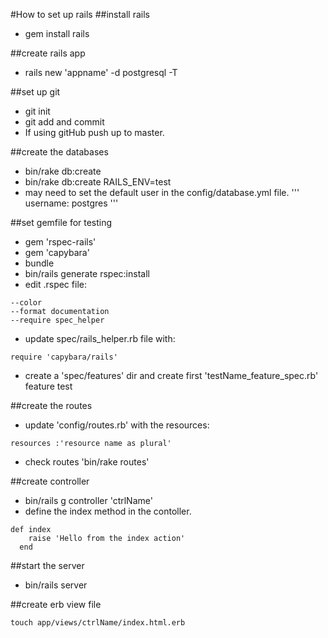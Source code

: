 #How to set up rails
##install rails
* gem install rails

##create rails app
* rails new 'appname' -d postgresql -T

##set up git
* git init
* git add and commit
* If using gitHub push up to master.

##create the databases
* bin/rake db:create
* bin/rake db:create RAILS_ENV=test
* may need to set the default user in the config/database.yml file.
'''
username: postgres
'''

##set gemfile for testing
* gem 'rspec-rails'
* gem 'capybara'
* bundle
* bin/rails generate rspec:install
* edit .rspec file:

```
--color
--format documentation
--require spec_helper
```
* update spec/rails_helper.rb file with:

```
require 'capybara/rails'
```
* create a 'spec/features' dir and create first 'testName_feature_spec.rb' feature test

##create the routes
* update 'config/routes.rb' with the resources:

```
resources :'resource name as plural'
```
* check routes 'bin/rake routes'

##create controller
*  bin/rails g controller 'ctrlName'
* define the index method in the contoller.

```
def index
    raise 'Hello from the index action'
  end
```
##start the server
* bin/rails server

##create erb view file
```
touch app/views/ctrlName/index.html.erb
```

